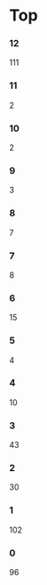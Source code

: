 # Top
### 12
   111
### 11
   2
### 10
   2
### 9
   3
### 8
   7
### 7
   8
### 6
   15
### 5
   4
### 4
   10
### 3
   43
### 2
   30
### 1
   102
### 0
   96

